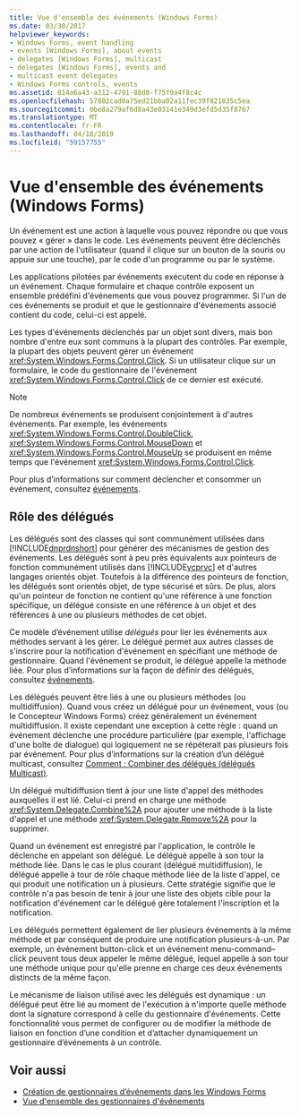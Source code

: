 ```yaml
---
title: Vue d'ensemble des événements (Windows Forms)
ms.date: 03/30/2017
helpviewer_keywords:
- Windows Forms, event handling
- events [Windows Forms], about events
- delegates [Windows Forms], multicast
- delegates [Windows Forms], events and
- multicast event delegates
- Windows Forms controls, events
ms.assetid: 814a6a43-a312-4791-88d8-f75f9a4f8c4c
ms.openlocfilehash: 57802cad0a75ed21bba02a11fec39f821835c5ea
ms.sourcegitcommit: 0be8a279af6d8a43e03141e349d3efd5d35f8767
ms.translationtype: MT
ms.contentlocale: fr-FR
ms.lasthandoff: 04/18/2019
ms.locfileid: "59157755"
---
```

# <a name="events-overview-windows-forms"></a>Vue d'ensemble des événements (Windows Forms)
Un événement est une action à laquelle vous pouvez répondre ou que vous pouvez « gérer » dans le code. Les événements peuvent être déclenchés par une action de l'utilisateur (quand il clique sur un bouton de la souris ou appuie sur une touche), par le code d'un programme ou par le système.  
  
 Les applications pilotées par événements exécutent du code en réponse à un événement. Chaque formulaire et chaque contrôle exposent un ensemble prédéfini d'événements que vous pouvez programmer. Si l'un de ces événements se produit et que le gestionnaire d'événements associé contient du code, celui-ci est appelé.  
  
 Les types d'événements déclenchés par un objet sont divers, mais bon nombre d'entre eux sont communs à la plupart des contrôles. Par exemple, la plupart des objets peuvent gérer un événement <xref:System.Windows.Forms.Control.Click>. Si un utilisateur clique sur un formulaire, le code du gestionnaire de l'événement <xref:System.Windows.Forms.Control.Click> de ce dernier est exécuté.  
  
> [!NOTE]
>  De nombreux événements se produisent conjointement à d'autres événements. Par exemple, les événements <xref:System.Windows.Forms.Control.DoubleClick>, <xref:System.Windows.Forms.Control.MouseDown> et <xref:System.Windows.Forms.Control.MouseUp> se produisent en même temps que l'événement <xref:System.Windows.Forms.Control.Click>.  
  
 Pour plus d’informations sur comment déclencher et consommer un événement, consultez [événements](../../standard/events/index.md).  
  
## <a name="delegates-and-their-role"></a>Rôle des délégués  
 Les délégués sont des classes qui sont communément utilisées dans [!INCLUDE[dnprdnshort](../../../includes/dnprdnshort-md.md)] pour générer des mécanismes de gestion des événements. Les délégués sont à peu près équivalents aux pointeurs de fonction communément utilisés dans [!INCLUDE[vcprvc](../../../includes/vcprvc-md.md)] et d'autres langages orientés objet. Toutefois à la différence des pointeurs de fonction, les délégués sont orientés objet, de type sécurisé et sûrs. De plus, alors qu'un pointeur de fonction ne contient qu'une référence à une fonction spécifique, un délégué consiste en une référence à un objet et des références à une ou plusieurs méthodes de cet objet.  
  
 Ce modèle d’événement utilise *délégués* pour lier les événements aux méthodes servant à les gérer. Le délégué permet aux autres classes de s'inscrire pour la notification d'événement en spécifiant une méthode de gestionnaire. Quand l'événement se produit, le délégué appelle la méthode liée. Pour plus d’informations sur la façon de définir des délégués, consultez [événements](../../standard/events/index.md).  
  
 Les délégués peuvent être liés à une ou plusieurs méthodes (ou multidiffusion). Quand vous créez un délégué pour un événement, vous (ou le Concepteur Windows Forms) créez généralement un événement multidiffusion. Il existe cependant une exception à cette règle : quand un événement déclenche une procédure particulière (par exemple, l'affichage d'une boîte de dialogue) qui logiquement ne se répéterait pas plusieurs fois par événement. Pour plus d’informations sur la création d’un délégué multicast, consultez [Comment : Combiner des délégués (délégués Multicast)](~/docs/csharp/programming-guide/delegates/how-to-combine-delegates-multicast-delegates.md).  
  
 Un délégué multidiffusion tient à jour une liste d'appel des méthodes auxquelles il est lié. Celui-ci prend en charge une méthode <xref:System.Delegate.Combine%2A> pour ajouter une méthode à la liste d'appel et une méthode <xref:System.Delegate.Remove%2A> pour la supprimer.  
  
 Quand un événement est enregistré par l'application, le contrôle le déclenche en appelant son délégué. Le délégué appelle à son tour la méthode liée. Dans le cas le plus courant (délégué multidiffusion), le délégué appelle à tour de rôle chaque méthode liée de la liste d'appel, ce qui produit une notification un à plusieurs. Cette stratégie signifie que le contrôle n'a pas besoin de tenir à jour une liste des objets cible pour la notification d'événement car le délégué gère totalement l'inscription et la notification.  
  
 Les délégués permettent également de lier plusieurs événements à la même méthode et par conséquent de produire une notification plusieurs-à-un. Par exemple, un événement button-click et un événement menu-command–click peuvent tous deux appeler le même délégué, lequel appelle à son tour une méthode unique pour qu'elle prenne en charge ces deux événements distincts de la même façon.  
  
 Le mécanisme de liaison utilisé avec les délégués est dynamique : un délégué peut être lié au moment de l'exécution à n'importe quelle méthode dont la signature correspond à celle du gestionnaire d'événements. Cette fonctionnalité vous permet de configurer ou de modifier la méthode de liaison en fonction d’une condition et d’attacher dynamiquement un gestionnaire d’événements à un contrôle.  
  
## <a name="see-also"></a>Voir aussi

- [Création de gestionnaires d’événements dans les Windows Forms](creating-event-handlers-in-windows-forms.md)
- [Vue d'ensemble des gestionnaires d'événements](event-handlers-overview-windows-forms.md)
